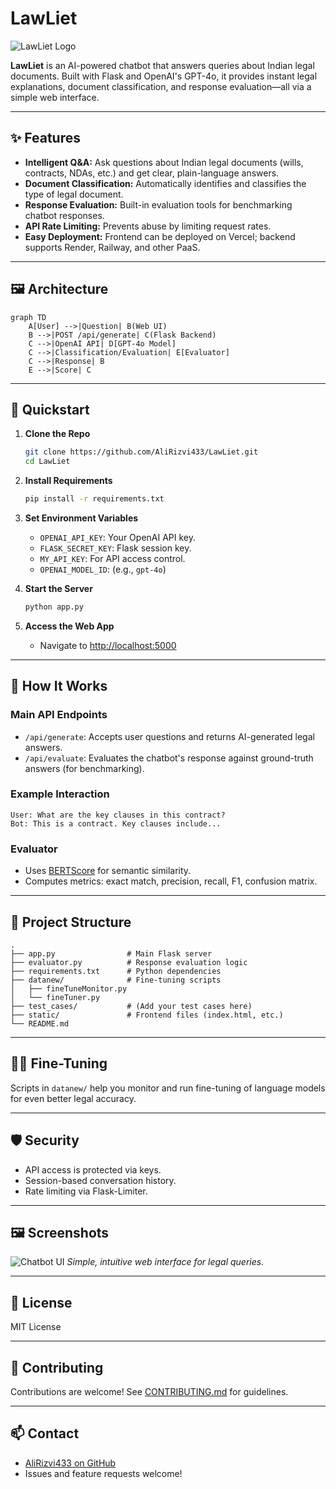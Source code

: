 # LawLiet

![LawLiet Logo](docs/lawliet-logo.png)

**LawLiet** is an AI-powered chatbot that answers queries about Indian legal documents. Built with Flask and OpenAI's GPT-4o, it provides instant legal explanations, document classification, and response evaluation—all via a simple web interface.

---

## ✨ Features

- **Intelligent Q&A:** Ask questions about Indian legal documents (wills, contracts, NDAs, etc.) and get clear, plain-language answers.
- **Document Classification:** Automatically identifies and classifies the type of legal document.
- **Response Evaluation:** Built-in evaluation tools for benchmarking chatbot responses.
- **API Rate Limiting:** Prevents abuse by limiting request rates.
- **Easy Deployment:** Frontend can be deployed on Vercel; backend supports Render, Railway, and other PaaS.

---

## 🖼️ Architecture

```mermaid
graph TD
    A[User] -->|Question| B(Web UI)
    B -->|POST /api/generate| C(Flask Backend)
    C -->|OpenAI API| D[GPT-4o Model]
    C -->|Classification/Evaluation| E[Evaluator]
    C -->|Response| B
    E -->|Score| C
```

---

## 🚀 Quickstart

1. **Clone the Repo**
   ```bash
   git clone https://github.com/AliRizvi433/LawLiet.git
   cd LawLiet
   ```

2. **Install Requirements**
   ```bash
   pip install -r requirements.txt
   ```

3. **Set Environment Variables**
   - `OPENAI_API_KEY`: Your OpenAI API key.
   - `FLASK_SECRET_KEY`: Flask session key.
   - `MY_API_KEY`: For API access control.
   - `OPENAI_MODEL_ID`: (e.g., `gpt-4o`)

4. **Start the Server**
   ```bash
   python app.py
   ```

5. **Access the Web App**
   - Navigate to [http://localhost:5000](http://localhost:5000)

---

## 🧠 How It Works

### Main API Endpoints

- `/api/generate`: Accepts user questions and returns AI-generated legal answers.
- `/api/evaluate`: Evaluates the chatbot's response against ground-truth answers (for benchmarking).

### Example Interaction

```plaintext
User: What are the key clauses in this contract?
Bot: This is a contract. Key clauses include...
```

### Evaluator

- Uses [BERTScore](https://github.com/Tiiiger/bert_score) for semantic similarity.
- Computes metrics: exact match, precision, recall, F1, confusion matrix.

---

## 📂 Project Structure

```plaintext
.
├── app.py                # Main Flask server
├── evaluator.py          # Response evaluation logic
├── requirements.txt      # Python dependencies
├── datanew/              # Fine-tuning scripts
│   ├── fineTuneMonitor.py
│   └── fineTuner.py
├── test_cases/           # (Add your test cases here)
├── static/               # Frontend files (index.html, etc.)
└── README.md
```

---

## 🧑‍💻 Fine-Tuning

Scripts in `datanew/` help you monitor and run fine-tuning of language models for even better legal accuracy.

---

## 🛡️ Security

- API access is protected via keys.
- Session-based conversation history.
- Rate limiting via Flask-Limiter.

---

## 🖼️ Screenshots

![Chatbot UI](docs/screenshot-chat.png)
*Simple, intuitive web interface for legal queries.*

---

## 📝 License

MIT License

---

## 🤝 Contributing

Contributions are welcome! See [CONTRIBUTING.md](CONTRIBUTING.md) for guidelines.

---

## 📫 Contact

- [AliRizvi433 on GitHub](https://github.com/AliRizvi433)
- Issues and feature requests welcome!
